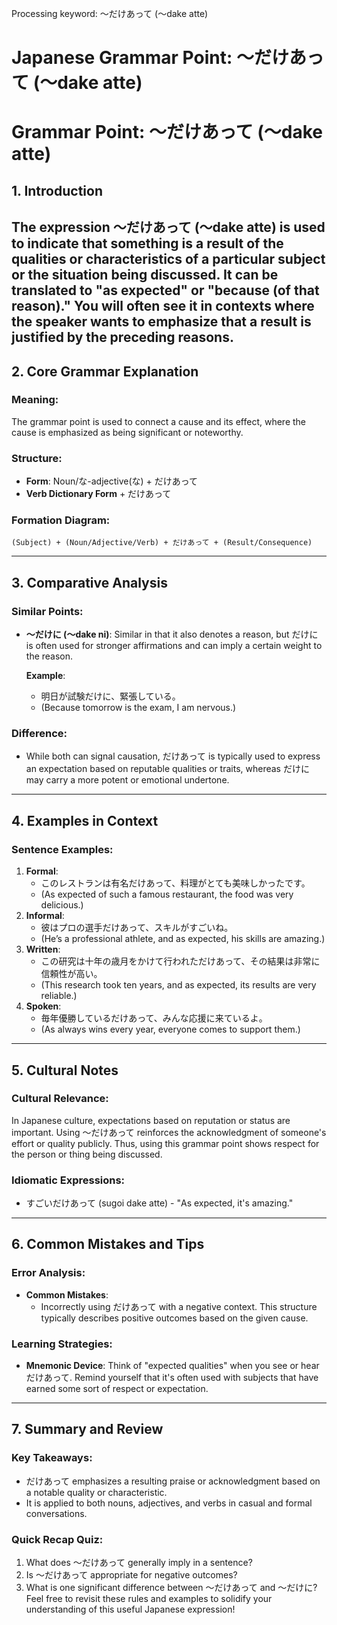 Processing keyword: ～だけあって (〜dake atte)
# Japanese Grammar Point: ～だけあって (〜dake atte)
# Grammar Point: ～だけあって (〜dake atte)
## 1. Introduction
The expression ～だけあって (〜dake atte) is used to indicate that something is a result of the qualities or characteristics of a particular subject or the situation being discussed. It can be translated to "as expected" or "because (of that reason)." You will often see it in contexts where the speaker wants to emphasize that a result is justified by the preceding reasons.
---
## 2. Core Grammar Explanation
### Meaning:
The grammar point is used to connect a cause and its effect, where the cause is emphasized as being significant or noteworthy.
### Structure:
- **Form**: Noun/な-adjective(な) + だけあって
- **Verb Dictionary Form** + だけあって
### Formation Diagram:
```
(Subject) + (Noun/Adjective/Verb) + だけあって + (Result/Consequence)
```
---
## 3. Comparative Analysis
### Similar Points:
- **〜だけに (〜dake ni)**: Similar in that it also denotes a reason, but だけに is often used for stronger affirmations and can imply a certain weight to the reason.
  
  **Example**: 
  - 明日が試験だけに、緊張している。
  - (Because tomorrow is the exam, I am nervous.)
### Difference:
- While both can signal causation, だけあって is typically used to express an expectation based on reputable qualities or traits, whereas だけに may carry a more potent or emotional undertone.
---
## 4. Examples in Context
### Sentence Examples:
1. **Formal**:
   - このレストランは有名だけあって、料理がとても美味しかったです。
   - (As expected of such a famous restaurant, the food was very delicious.)
2. **Informal**:
   - 彼はプロの選手だけあって、スキルがすごいね。
   - (He’s a professional athlete, and as expected, his skills are amazing.)
3. **Written**:
   - この研究は十年の歳月をかけて行われただけあって、その結果は非常に信頼性が高い。
   - (This research took ten years, and as expected, its results are very reliable.)
4. **Spoken**:
   - 毎年優勝しているだけあって、みんな応援に来ているよ。
   - (As always wins every year, everyone comes to support them.)
---
## 5. Cultural Notes
### Cultural Relevance:
In Japanese culture, expectations based on reputation or status are important. Using ～だけあって reinforces the acknowledgment of someone's effort or quality publicly. Thus, using this grammar point shows respect for the person or thing being discussed.
### Idiomatic Expressions:
- すごいだけあって (sugoi dake atte) - "As expected, it's amazing."
---
## 6. Common Mistakes and Tips
### Error Analysis:
- **Common Mistakes**: 
   - Incorrectly using だけあって with a negative context. This structure typically describes positive outcomes based on the given cause.
### Learning Strategies:
- **Mnemonic Device**: Think of "expected qualities" when you see or hear だけあって. Remind yourself that it's often used with subjects that have earned some sort of respect or expectation.
---
## 7. Summary and Review
### Key Takeaways:
- だけあって emphasizes a resulting praise or acknowledgment based on a notable quality or characteristic.
- It is applied to both nouns, adjectives, and verbs in casual and formal conversations.
### Quick Recap Quiz:
1. What does ～だけあって generally imply in a sentence?
2. Is ～だけあって appropriate for negative outcomes?
3. What is one significant difference between ～だけあって and ～だけに?
Feel free to revisit these rules and examples to solidify your understanding of this useful Japanese expression!
